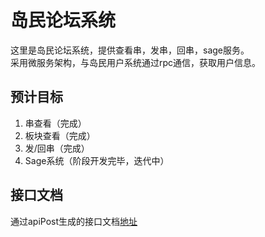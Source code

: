 # 岛民论坛系统
这里是岛民论坛系统，提供查看串，发串，回串，sage服务。  
采用微服务架构，与岛民用户系统通过rpc通信，获取用户信息。  

## 预计目标
1. 串查看（完成）
2. 板块查看（完成）
3. 发/回串（完成）
4. Sage系统（阶段开发完毕，迭代中）

## 接口文档
通过apiPost生成的接口文档[地址](https://docs.apipost.cn/preview/b58077f3ebc9caeb/6a197cc600cf6f5c)
